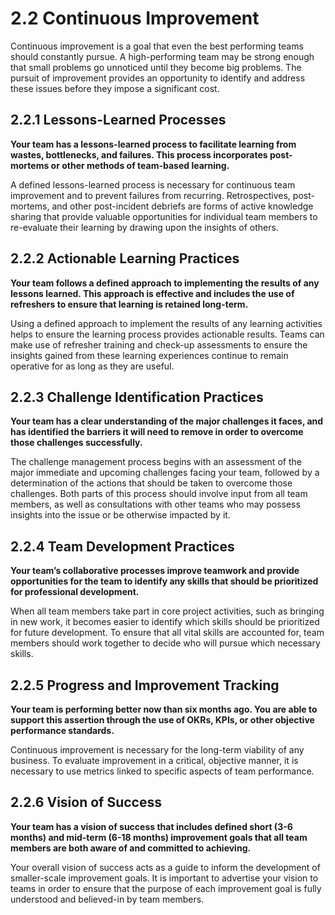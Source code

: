 # 2.2 Continuous Improvement
Continuous improvement is a goal that even the best performing teams should constantly pursue. A high-performing team may be strong enough that small problems go unnoticed until they become big problems. The pursuit of improvement provides an opportunity to identify and address these issues before they impose a significant cost.

## 2.2.1 Lessons-Learned Processes
**Your team has a lessons-learned process to facilitate learning from wastes, bottlenecks, and failures. This process incorporates post-mortems or other methods of team-based learning.**

A defined lessons-learned process is necessary for continuous team improvement and to prevent failures from recurring. Retrospectives, post-mortems, and other post-incident debriefs are forms of active knowledge sharing that provide valuable opportunities for individual team members to re-evaluate their learning by drawing upon the insights of others.

## 2.2.2 Actionable Learning Practices
**Your team follows a defined approach to implementing the results of any lessons learned. This approach is effective and includes the use of refreshers to ensure that learning is retained long-term.**

Using a defined approach to implement the results of any learning activities helps to ensure the learning process provides actionable results. Teams can make use of refresher training and check-up assessments to ensure the insights gained from these learning experiences continue to remain operative for as long as they are useful.

## 2.2.3 Challenge Identification Practices
**Your team has a clear understanding of the major challenges it faces, and has identified the barriers it will need to remove in order to overcome those challenges successfully.**

The challenge management process begins with an assessment of the major immediate and upcoming challenges facing your team, followed by a determination of the actions that should be taken to overcome those challenges. Both parts of this process should involve input from all team members, as well as consultations with other teams who may possess insights into the issue or be otherwise impacted by it.

## 2.2.4 Team Development Practices
**Your team’s collaborative processes improve teamwork and provide opportunities for the team to identify any skills that should be prioritized for professional development.**

When all team members take part in core project activities, such as bringing in new work, it becomes easier to identify which skills should be prioritized for future development. To ensure that all vital skills are accounted for, team members should work together to decide who will pursue which necessary skills.

## 2.2.5 Progress and Improvement Tracking
**Your team is performing better now than six months ago. You are able to support this assertion through the use of OKRs, KPIs, or other objective performance standards.**

Continuous improvement is necessary for the long-term viability of any business. To evaluate improvement in a critical, objective manner, it is necessary to use metrics linked to specific aspects of team performance.

## 2.2.6 Vision of Success
**Your team has a vision of success that includes defined short (3-6 months) and mid-term (6-18 months) improvement goals that all team members are both aware of and committed to achieving.**

Your overall vision of success acts as a guide to inform the development of smaller-scale improvement goals. It is important to advertise your vision to teams in order to ensure that the purpose of each improvement goal is fully understood and believed-in by team members.
